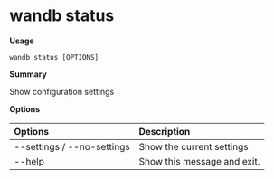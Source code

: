 # wandb status

**Usage**

`wandb status [OPTIONS]`

**Summary**

Show configuration settings

**Options**

| **Options** | **Description** |
| :--- | :--- |
| --settings / --no-settings | Show the current settings |
| --help | Show this message and exit. |

